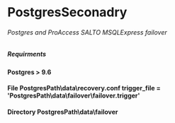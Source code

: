 # PostgresSeconadry
###### Postgres and ProAccess SALTO MSQLExpress failover
##### Requirments
#### Postgres > 9.6
#### File PostgresPath\data\recovery.conf trigger_file = 'PostgresPath\data\failover\failover.trigger'
#### Directory PostgresPath\data\failover

